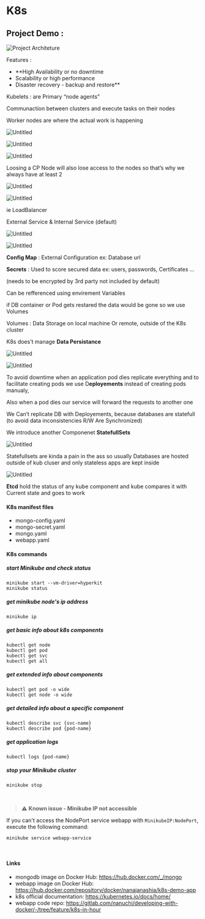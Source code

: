 # K8s

## Project Demo :

![Project Architeture](images/image.png)

Features :

- \*\*High Availability or no downtime
- Scalability or high performance
- Disaster recovery - backup and restore\*\*

Kubelets : are Primary “node agents”

Communaction between clusters and execute tasks on their nodes

Worker nodes are where the actual work is happening

![Untitled](images/Untitled.png)

![Untitled](images/Untitled%201.png)

![Untitled](images/Untitled%202.png)

Loosing a CP Node will also lose access to the nodes so that’s why we always have at least 2

![Untitled](images/Untitled%203.png)

![Untitled](images/Untitled%204.png)

ie LoadBalancer

External Service & Internal Service (default)

![Untitled](images/Untitled%205.png)

![Untitled](images/Untitled%206.png)

**Config Map** : External Configuration ex: Database url

**Secrets** : Used to score secured data ex: users, passwords, Certificates …

(needs to be encrypted by 3rd party not included by default)

Can be refferenced using envirement Variables

if DB container or Pod gets restared the data would be gone so we use Volumes

Volumes : Data Storage on local machine Or remote, outside of the K8s cluster

K8s does’t manage **Data Persistance**

![Untitled](images/Untitled%207.png)

![Untitled](images/Untitled%208.png)

To avoid downtime when an application pod dies replicate everything and to facilitate creating pods we use D**eployements** instead of creating pods manualy,

Also when a pod dies our service will forward the requests to another one

We Can’t replicate DB with Deployements, because databases are statefull (to avoid data inconsistencies R/W Are Synchronized)

We introduce another Componenet **StatefullSets**

![Untitled](images/Untitled%209.png)

Statefullsets are kinda a pain in the ass so usually Databases are hosted outside of kub cluser and only stateless apps are kept inside

![Untitled](images/Untitled%2010.png)

**Etcd** hold the status of any kube component and kube compares it with Current state and goes to work

#### K8s manifest files

- mongo-config.yaml
- mongo-secret.yaml
- mongo.yaml
- webapp.yaml

#### K8s commands

##### start Minikube and check status

    minikube start --vm-driver=hyperkit
    minikube status

##### get minikube node's ip address

    minikube ip

##### get basic info about k8s components

    kubectl get node
    kubectl get pod
    kubectl get svc
    kubectl get all

##### get extended info about components

    kubectl get pod -o wide
    kubectl get node -o wide

##### get detailed info about a specific component

    kubectl describe svc {svc-name}
    kubectl describe pod {pod-name}

##### get application logs

    kubectl logs {pod-name}

##### stop your Minikube cluster

    minikube stop

<br />

> :warning: **Known issue - Minikube IP not accessible**

If you can't access the NodePort service webapp with `MinikubeIP:NodePort`, execute the following command:

    minikube service webapp-service

<br />

#### Links

- mongodb image on Docker Hub: https://hub.docker.com/_/mongo
- webapp image on Docker Hub: https://hub.docker.com/repository/docker/nanajanashia/k8s-demo-app
- k8s official documentation: https://kubernetes.io/docs/home/
- webapp code repo: https://gitlab.com/nanuchi/developing-with-docker/-/tree/feature/k8s-in-hour
